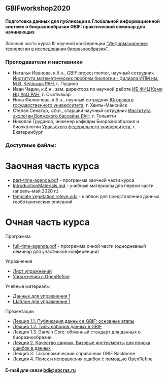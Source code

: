 ## GBIFworkshop2020
#### Подготовка данных для публикации в Глобальной информационной системе о биоразнообразии GBIF: практический семинар для начинающих 
Заочная часть курса III научной конференции ["Информационные технологии в исследовании биоразнообразия"](https://insma.urfu.ru/conf/itbio).

### Преподаватели и наставники
* Наталья Иванова, к.б.н., GBIF project mentor, научный сотрудник [Института математических проблем биологии - филиала ИПМ им. М.В. Келдыша РАН](https://www.impb.ru/), г. Пущино
* Иван Чадин, к.б.н., зам. директора по научной работе [ИБ ФИЦ Коми НЦ УрО РАН](https://www.ib.komisc.ru/rus/), г. Сыктывкар
* Нина Филиппова, к.б.н., научный сотрудник [Югорского государственного университета](https://www.ugrasu.ru/), г. Ханты-Мансийск
* Степан Сенатор, к.б.н., старший научный сотрудник [Института экологии Волжского бассейна РАН](http://www.ievbras.ru/), г. Тольятти
* Николай Груданов, инженер кафедры Биоразнообразия и биоэкологии [Уральского федерального университета](https://urfu.ru/ru/), г. Екатеринбург

### Доступные файлы:

# Заочная часть курса
* [part-time-agenda.pdf](https://github.com/NatalyaDryomys/GBIFworkshop2020/blob/master/part-time-agenda.pdf) - программа заочной части курса
* [IntroductionMaterials.md](https://github.com/NatalyaDryomys/GBIFworkshop2020/blob/master/IntroductionMaterials.md) - учебные материалы для первой части (апрель-май 2020 г.)
* [template vegetation releve.ods](https://github.com/NatalyaDryomys/GBIFworkshop2020/blob/master/template%20vegetation%20releve.ods) - шаблон для представления данных геоботанических описаний

# Очная часть курса
Программа
* [full-time-agenda.pdf](https://github.com/NatalyaDryomys/GBIFworkshop2020/blob/master/WorkshopGBIF_Ekaterinburg2020.pdf) - программа очной части (однодневный семинар для участников конференции)

Упражнения
* [Лист упражнений](https://github.com/NatalyaDryomys/GBIFworkshop2020/blob/master/UseCase_RU.pdf)
* [Упражнения с OpenRefine](https://github.com/NatalyaDryomys/GBIFworkshop2020/blob/master/Data%20Cleaning%20OpenRefine%20Exercise.pdf)

Учебные материалы
* [Данные для упражнения 1](https://github.com/NatalyaDryomys/GBIFworkshop2020/blob/master/USE%20CASE%201%20TJ%20-%20Exercise%201%20Base%20Material.zip)
* [Шаблон для упражнение 1](https://github.com/NatalyaDryomys/GBIFworkshop2020/blob/master/TemplateHerbarium.xlsx)

Презентации
* [Лекция 1.1. Публикация данных в GBIF: основные этапы](https://github.com/NatalyaDryomys/GBIFworkshop2020/blob/master/1.1%20-%20Data%20publishing%20Steps.pdf)
* [Лекция 1.2. Типы наборов данных в GBIF](https://github.com/NatalyaDryomys/GBIFworkshop2020/blob/master/1.2-GBIF%20DataTypes.pdf)
* Лекция 1.3. Darwin Core: обменный стандарт для данных о биоразнообразии
* [Лекция 2. Качество данных. Базовые инструменты для поиска ошибок в данных](https://github.com/NatalyaDryomys/GBIFworkshop2020/blob/master/2-DataCleaning.pdf)
* Лекция 3. Таксономический справочник GBIF Backbone
* [Лекция 4. Поиск и исправления ошибок с помощью OpenRefine](https://github.com/NatalyaDryomys/GBIFworkshop2020/blob/master/4-Data-cleaning-OpenRefine.pdf)


#### E-mail для связи bdi@pbcras.ru
